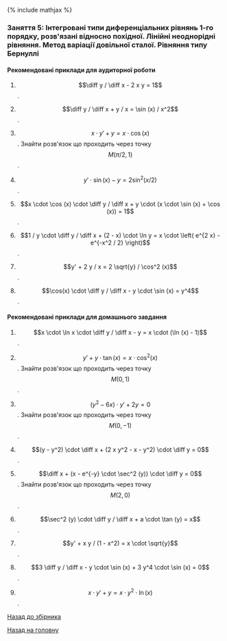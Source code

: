 {% include mathjax %}

### Заняття 5: Інтегровані типи диференціальних рівнянь 1-го порядку, розв'язані відносно похідної. Лінійні неоднорідні рівняння. Метод варіації довільної сталої. Рівняння типу Бернуллі

#### Рекомендовані приклади для аудиторної роботи

1. $$\diff y / \diff x - 2 x y = 1$$.

2. $$\diff y / \diff x + y / x = \sin (x) / x^2$$.

3. $$x \cdot y' + y = x \cdot \cos(x)$$. Знайти розв'язок що проходить через точку $$M(\pi / 2, 1)$$.

4. $$y' \cdot \sin (x) - y = 2 \sin^2 (x / 2)$$.

5. $$x \cdot \cos (x) \cdot \diff y / \diff x + y \cdot (x \cdot \sin (x) + \cos (x)) = 1$$.

6. $$1 / y \cdot \diff y / \diff x + (2 - x) \cdot \ln y = x \cdot \left( e^{2 x} - e^{-x^2 / 2} \right)$$.

7. $$y' + 2 y / x = 2 \sqrt{y} / \cos^2 (x)$$.

8. $$\cos(x) \cdot \diff y / \diff x - y \cdot \sin (x) = y^4$$.

#### Рекомендовані приклади для домашнього завдання

1. $$x \cdot \ln x \cdot \diff y / \diff x - y = x \cdot (\ln (x) - 1)$$.

2. $$y' + y \cdot \tan (x) = x \cdot \cos^2 (x)$$. Знайти розв'язок що проходить через точку $$M(0, 1)$$.

3. $$(y^2 - 6 x) \cdot y' + 2 y = 0$$. Знайти розв'язок що проходить через точку $$M(0, -1)$$.

4. $$(y - y^2) \cdot \diff x + (2 x y^2 - x - y^2) \cdot \diff y = 0$$.

5. $$\diff x + (x - e^{-y} \cdot \sec^2 (y)) \cdot \diff y = 0$$. Знайти розв'язок що проходить через точку $$M(2, 0)$$.

6. $$\sec^2 (y) \cdot \diff y / \diff x + a \cdot \tan (y) = x$$.

7. $$y' + x y / (1 - x^2) = x \cdot \sqrt{y}$$.

8. $$3 \diff y / \diff x - y \cdot \sin (x) + 3 y^4 \cdot \sin (x) = 0$$.

9. $$x \cdot y' + y = x \cdot y^2 \cdot \ln (x)$$.

[Назад до збірника](README.md)

[Назад на головну](../README.md)
